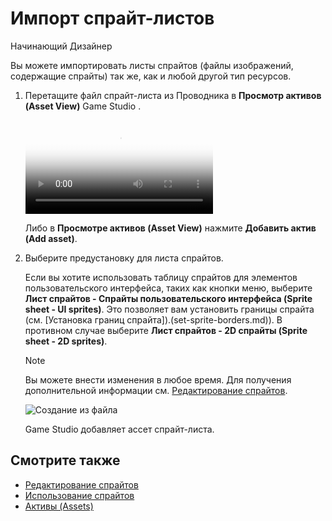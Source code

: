 ﻿# Импорт спрайт-листов

<span class="badge text-bg-primary">Начинающий</span>
<span class="badge text-bg-success">Дизайнер</span>

Вы можете импортировать листы спрайтов (файлы изображений, содержащие спрайты) так же, как и любой другой тип ресурсов.

1. Перетащите файл спрайт-листа из Проводника в **Просмотр активов (Asset View)** Game Studio .

    <p>
    <video autoplay loop class="responsive-video" poster="media/drag-and-drop-sprite-sheet.jpg">
    <source src="media/drag-and-drop-sprite-sheet.mp4" type="video/mp4">
    </video>
    </p>

    Либо в **Просмотре активов (Asset View)** нажмите **Добавить актив (Add asset)**.

2. Выберите предустановку для листа спрайтов.

    Если вы хотите использовать таблицу спрайтов для элементов пользовательского интерфейса, таких как кнопки меню, выберите **Лист спрайтов - Спрайты пользовательского интерфейса (Sprite sheet - UI sprites)**. Это позволяет вам установить границы спрайта (см. [Установка границ спрайта]).(set-sprite-borders.md)). В противном случае выберите **Лист спрайтов - 2D спрайты (Sprite sheet - 2D sprites)**.

    >[!Note]
    >Вы можете внести изменения в любое время. Для получения дополнительной информации см. [Редактирование спрайтов](edit-sprites.md).

    ![Создание из файла](media/create-and-add-assets-import-directly-from-file.png)

    Game Studio добавляет ассет спрайт-листа.

## Смотрите также

* [Редактирование спрайтов](edit-sprites.md)
* [Использование спрайтов](use-sprites.md)
* [Активы (Assets)](../game-studio/assets.md)
